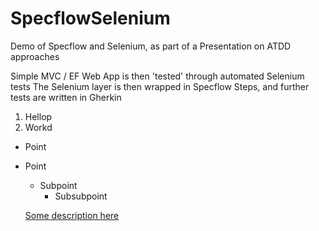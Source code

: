 # SpecflowSelenium
Demo of Specflow and Selenium, as part of a Presentation on ATDD approaches

Simple MVC / EF Web App is then 'tested' through automated Selenium tests
The Selenium layer is then wrapped in Specflow Steps, and further tests are written in Gherkin

1. Hellop
2. Workd

- Point
- Point
  - Subpoint
    - Subsubpoint


  [Some description here](http://www.google.com)
